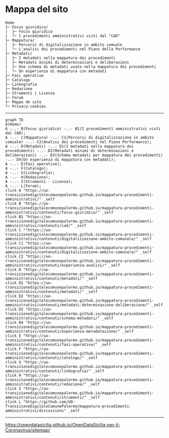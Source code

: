 # Mappa del sito

``` 
Home
├─ Focus giuridico/ 
|  ├─ Focus giuridico
|  └─ I procedimenti amministrativi visti dal "CAD"
├─ Mappatura/
|  ├─ Percorsi di digitalizzazione in ambito comuale
|  └─ L'analisi dei procedimenti nel Piano della Performance
├─ Metadati/
|  ├─ I metadati nella mappatura dei procedimenti
|  ├─ Metadati minimi di determinazioni e deliberazioni
|  ├─ Uno schema di metadati usato nella mappatura dei procedimenti
|  └─ Un esperienza di mappatura con metadati   
├─ Fasi operative
├─ Catalogo
├─ Linkografia
├─ Redazione
├─ Strumenti | Licenza
├─ Forum
├─ Mappa de sito
└─ Privacy-cookies
```

---

``` mermaid
graph TD
A(Home) 
A -..- B(Focus giuridico) -..- B1(I procedimenti amministrativi visti dal CAD);
A -..- C(Mappatura) -..- C1(Percorsi di digitalizzazione in ambito comuale) -..- C2(Analisi dei procedimenti nel Piano Performance);
A -..- D(Metadati) -..- D1(I metadati nella mappatura dei procedimenti) -..- D2(Metadati minimi di determinazioni e deliberazioni) -..- D3(Schema metadati per mappatura dei procedimenti) -..- D4(Un esperienza di mappatura con metadati);
A -..- E(Fasi operative);
A -..- F(Catalogo);
A -..- G(Linkografia);
A -..- H(Redazione);
A -..- I(Strumenti - Licenza);
A -..- L(Forum);
click A "https://uo-transizionedigitalecomunepalermo.github.io/mappatura-procedimenti-amministrativi/" _self
click B "https://uo-transizionedigitalecomunepalermo.github.io/mappatura-procedimenti-amministrativi/contenuti/focus-giuridico/" _self
click B1 "https://uo-transizionedigitalecomunepalermo.github.io/mappatura-procedimenti-amministrativi/contenuti/cad/" _self
click C ""https://uo-transizionedigitalecomunepalermo.github.io/mappatura-procedimenti-amministrativi/contenuti/digitalizzazione-ambito-comunale/" _self
click C1 "https://uo-transizionedigitalecomunepalermo.github.io/mappatura-procedimenti-amministrativi/contenuti/digitalizzazione-ambito-comunale/" _self
click C2 "https://uo-transizionedigitalecomunepalermo.github.io/mappatura-procedimenti-amministrativi/contenuti/esperienza-analisi/" _self
click D "https://uo-transizionedigitalecomunepalermo.github.io/mappatura-procedimenti-amministrativi/contenuti/metadati/" _self
click D1 "https://uo-transizionedigitalecomunepalermo.github.io/mappatura-procedimenti-amministrativi/contenuti/metadati/" _self
click D2 "https://uo-transizionedigitalecomunepalermo.github.io/mappatura-procedimenti-amministrativi/contenuti/metadati-determinazione-deliberazione/" _self
click D2 "https://uo-transizionedigitalecomunepalermo.github.io/mappatura-procedimenti-amministrativi/contenuti/schema-metadati/" _self
click D4 "https://uo-transizionedigitalecomunepalermo.github.io/mappatura-procedimenti-amministrativi/contenuti/esperienza-metadatazione/" _self
click E "https://uo-transizionedigitalecomunepalermo.github.io/mappatura-procedimenti-amministrativi/contenuti/fasi-operative/" _self
click F "https://uo-transizionedigitalecomunepalermo.github.io/mappatura-procedimenti-amministrativi/contenuti/catalogo/" _self
click G "https://uo-transizionedigitalecomunepalermo.github.io/mappatura-procedimenti-amministrativi/contenuti/linkografia/" _self
click H "https://uo-transizionedigitalecomunepalermo.github.io/mappatura-procedimenti-amministrativi/contenuti/redazione/" _self
click I "https://uo-transizionedigitalecomunepalermo.github.io/mappatura-procedimenti-amministrativi/contenuti/strumenti/" _self
click L "https://github.com/UO-TransizioneDigitaleComunePalermo/mappatura-procedimenti-amministrativi/discussions" _self
```

---

https://opendatasicilia.github.io/OpenDataSicilia-per-il-Coronavirus/sitemap/

<!--
B -..- L(onData);
L -..- M(OpenDataSicilia);
M -..- N(fa:fa-github Repo Github);
C -..- G(fa:fa-map Sicilia - Adesioni Campagna Vaccinale&nbsp;&nbsp;&nbsp;&nbsp;);
G -..- H(fa:fa-tachometer Dashboard di Guenter Richter&nbsp;&nbsp;&nbsp;&nbsp;);
H -..- I(fa:fa-map InformaCOVID - Comuni che hanno aderito&nbsp;&nbsp;&nbsp;&nbsp;);
D -..- O(fa:fa-tachometer Dashboard&nbsp;&nbsp;&nbsp;&nbsp;);
O -..- P(fa:fa-file-text Report vaccini&nbsp;&nbsp;&nbsp;&nbsp;);
click A "https://opendatasicilia.github.io/OpenDataSicilia-per-il-Coronavirus/" _self
click B "https://opendatasicilia.github.io/OpenDataSicilia-per-il-Coronavirus/elaborazioni/ondata/" _self
click C "https://opendatasicilia.github.io/OpenDataSicilia-per-il-Coronavirus/mappe/farm_vaccini_anticovid/" _self
click D "https://opendatasicilia.github.io/OpenDataSicilia-per-il-Coronavirus/vaccini/sit_vaccini/" _self
click E "https://opendatasicilia.github.io/OpenDataSicilia-per-il-Coronavirus/info_covid/informa_covid/" _self
click F "https://opendatasicilia.github.io/OpenDataSicilia-per-il-Coronavirus/ods/" _self
click G "https://opendatasicilia.github.io/OpenDataSicilia-per-il-Coronavirus/mappe/farm_vaccini_anticovid/" _self
click H "https://opendatasicilia.github.io/OpenDataSicilia-per-il-Coronavirus/mappe/mappa_vaccini_gjrichter/" _self
click I "https://opendatasicilia.github.io/OpenDataSicilia-per-il-Coronavirus/mappe/mappa_comuni_informacovid/" _self
click L "https://opendatasicilia.github.io/OpenDataSicilia-per-il-Coronavirus/elaborazioni/ondata/" _self
click M "https://opendatasicilia.github.io/OpenDataSicilia-per-il-Coronavirus/elaborazioni/ods/" _self
click O "https://opendatasicilia.github.io/OpenDataSicilia-per-il-Coronavirus/vaccini/sit_vaccini/" _self
click P "https://opendatasicilia.github.io/OpenDataSicilia-per-il-Coronavirus/vaccini/report/" _self
style A fill:#ff9900,stroke:#000000DE,stroke-width:2px
style B fill:#ff99009e,stroke:#000000DE,stroke-width:1px
style C fill:#ff99009e,stroke:#000000DE,stroke-width:1px
style D fill:#ff99009e,stroke:#000000DE,stroke-width:1px
style E fill:#ff99009e,stroke:#000000DE,stroke-width:1px
style F fill:#ff99009e,stroke:#000000DE,stroke-width:1px
style G fill:#ff99006b,stroke:#000000DE,stroke-width:1px
style H fill:#ff99006b,stroke:#000000DE,stroke-width:1px
-->
